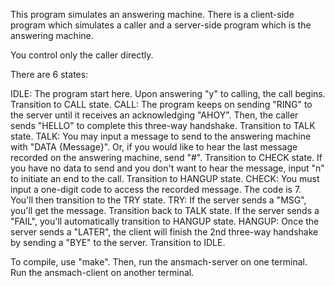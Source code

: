 This program simulates an answering machine. There is a client-side program which simulates a caller and a server-side program which is the answering machine.

You control only the caller directly.

There are 6 states:

IDLE: The program start here. Upon answering "y" to calling, the call begins. Transition to CALL state.
CALL: The program keeps on sending "RING" to the server until it receives an acknowledging "AHOY". Then, the caller sends "HELLO" to complete this three-way handshake. Transition to TALK state.
TALK: You may input a message to send to the answering machine with "DATA {Message}". Or, if you would like to hear the last message recorded on the answering machine, send "#". Transition to CHECK state. If you have no data to send and you don't want to hear the message, input "n" to initiate an end to the call. Transition to HANGUP state.
CHECK: You must input a one-digit code to access the recorded message. The code is 7. You'll then transition to the TRY state. 
TRY: If the server sends a "MSG", you'll get the message. Transition back to TALK state. If the server sends a "FAIL", you'll automatically transition to HANGUP state.
HANGUP: Once the server sends a "LATER", the client will finish the 2nd three-way handshake by sending a "BYE" to the server. Transition to IDLE.

To compile, use "make". Then, run the ansmach-server on one terminal. Run the ansmach-client on another terminal.

